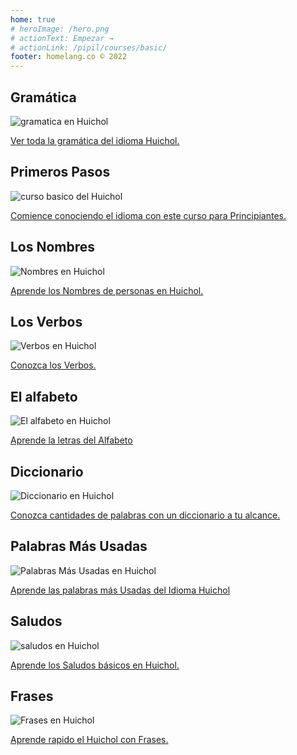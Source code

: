 ```yaml
---
home: true
# heroImage: /hero.png
# actionText: Empezar →
# actionLink: /pipil/courses/basic/
footer: homelang.co © 2022  
---
```


<div class="features">
  <div class="feature">
    <h2>Gramática </h2>
    <img src="/home/grammar.jpg" alt="gramatica en Huichol">
    <p><a href="/mx/huichol/grammar/guide/">Ver toda la gramática del idioma Huichol.</a></p>
  </div>
  <div class="feature">
    <h2>Primeros Pasos</h2>
    <img src="/home/courses.jpg" alt="curso basico del Huichol">
    <p><a href="/mx/huichol/courses/basic/">Comience conociendo el idioma con este curso para Principiantes.</a></p>
  </div>
  <div class="feature">
    <h2>Los Nombres</h2>
    <img src="/home/people.jpg" alt="Nombres en Huichol">
    <p><a href="/mx/huichol/vocabulary/people/">Aprende los Nombres de personas en Huichol.</a></p>
  </div>
   <div class="feature">
    <h2>Los Verbos </h2>
    <img src="/home/verbs.png" alt="Verbos en Huichol">
    <p><a href="/mx/huichol/grammar/verbs/">Conozca los Verbos.</a></p>
  </div>
  <div class="feature">
    <h2>El alfabeto</h2>
    <img src="/home/alphabet.jpg" alt="El alfabeto en Huichol">
    <p><a href="/mx/huichol/grammar/alphabet/">Aprende la letras del Alfabeto</a></p>
  </div>
     <div class="feature">
    <h2>Diccionario</h2>
    <img src="/home/dictionary.jpg" alt="Diccionario en Huichol">
    <p><a href="/mx/huichol/dictionary/">Conozca cantidades de palabras con un diccionario a tu alcance.</a></p>
  </div>
  <div class="feature">
    <h2>Palabras Más Usadas</h2>
    <img src="/home/more_used.jpg" alt="Palabras Más Usadas en Huichol">
    <p><a href="/mx/huichol/vocabulary/more_used/">Aprende las palabras más Usadas del Idioma Huichol</a></p>
  </div>
    <div class="feature">
    <h2>Saludos</h2>
    <img src="/home/greetings.jpg" alt="saludos en Huichol">
    <p><a href="/mx/huichol/vocabulary/greetings/">Aprende los Saludos básicos en Huichol.</a></p>
  </div>
   <div class="feature">
    <h2>Frases</h2>
    <img src="/home/phrases.jpg" alt="Frases en Huichol">
    <p><a href="/mx/huichol/vocabulary/phrases/">Aprende rapido el Huichol con Frases.</a></p>
  </div>
</div>

<!-- <counter/> -->